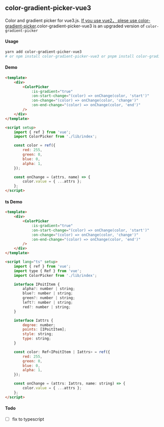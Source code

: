 <!--
 * @Descripttion:
 * @version:
 * @Author: June
 * @Date: 2023-03-17 22:02:02
 * @LastEditors: June
 * @LastEditTime: 2023-04-08 22:32:02
-->

## color-gradient-picker-vue3

Color and gradient picker for vue3.js. [If you use vue2， plese use color-gradient-picker](https://github.com/arthay/vue-color-gradient-picker).color-gradient-picker-vue3 is an upgraded version of `color-gradient-picker`

#### Usage

```bash
yarn add color-gradient-picker-vue3
# or npm install color-gradient-picker-vue3 or pnpm install color-gradient-picker-vue3
```

#### Demo
```html
<template>
    <div>
        <ColorPicker
            :is-gradient="true"
            :on-start-change="(color) => onChange(color, 'start')"
            :on-change="(color) => onChange(color, 'change')"
            :on-end-change="(color) => onChange(color, 'end')"
        />
    </div>
</template>

<script setup>
    import { ref } from 'vue';
    import ColorPicker from './lib/index';

    const color = ref({
        red: 255,
        green: 0,
        blue: 0,
        alpha: 1,
    });

    const onChange = (attrs, name) => {
        color.value = { ...attrs };
    };
</script>
```

#### ts Demo

```html
<template>
    <div>
        <ColorPicker
            :is-gradient="true"
            :on-start-change="(color) => onChange(color, 'start')"
            :on-change="(color) => onChange(color, 'change')"
            :on-end-change="(color) => onChange(color, 'end')"
        />
    </div>
</template>

<script lang="ts" setup>
    import { ref } from 'vue';
    import type { Ref } from 'vue';
    import ColorPicker from './lib/index';

    interface IPoitItem {
        alpha?: number | string;
        blue?: number | string;
        green?: number | string;
        left?: number | string;
        red?: number | string;
    }

    interface Iattrs {
        degree: number;
        points: [IPoitItem];
        style: string;
        type: string;
    }

    const color: Ref<IPoitItem | Iattrs> = ref({
        red: 255,
        green: 0,
        blue: 0,
        alpha: 1,
    });

    const onChange = (attrs: Iattrs, name: string) => {
        color.value = { ...attrs };
    };
</script>
```

#### Todo

-   [ ] fix to typescript
